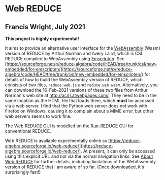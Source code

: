Web REDUCE
==========

Francis Wright, July 2021
-------------------------

**This project is highly experimental!**

It aims to provide an alternative user interface for the
[WebAssembly](https://webassembly.org/) (Wasm) version of REDUCE by
Arthur Norman and Avery Laird, which is CSL REDUCE compiled to
WebAssembly using [Emscripten](https://emscripten.org/).  See
[https://sourceforge.net/p/reduce-algebra/code/HEAD/tree/trunk/csl/new-embedded/for-emscripten/](https://sourceforge.net/p/reduce-algebra/code/HEAD/tree/trunk/csl/new-embedded/for-emscripten/)
for details of how to build the WebAssembly version of REDUCE, which
consists of two files, `reduce.web.js` and `reduce.web.wasm`.
Alternatively, you can download the 16-Feb-2021 versions of these two
files from Arthur Norman's web site at http://acn1.atwebpages.com/.
They need to be in the same location as the HTML file that loads them,
which **must** be accessed via a web server.  I find that the Python
web server does not work with Firefox on Windows, causing it to
complain about a MIME error, but other web servers seems to work fine.

The Web REDUCE GUI is modelled on the
[Run-REDUCE](https://fjwright.github.io/Run-REDUCE/) GUI for
conventional REDUCE.

Web REDUCE is available experimentally online as
[https://reduce-algebra.sourceforge.io/web-reduce/](https://reduce-algebra.sourceforge.io/web-reduce/).
At present, it can only be accessed using this explicit URL and not
via the normal navigation links.  See [About Web
REDUCE](https://reduce-algebra.sourceforge.io/web-reduce/about.html)
for further details, including limitations of the WebAssembly version
of REDUCE that I am aware of so far.  (Once downloaded, it's
surprisingly fast!)
